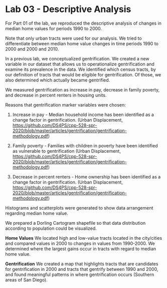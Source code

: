 # Lab 03 - Descriptive Analysis

For Part 01 of the lab, we reproduced the descriptive analysis of
changes in median home values for periods 1990 to 2000.

Note that only urban tracts were used for our analysis. We tried to
differentiate between median home value changes in time periods 1990 to
2000 and 2000 and 2010.

In a previous lab, we conceptualized gentrification. We created a new
variable in our dataset that allows us to operationalize gentrification
and examine its prevalence in the data. We identified which census
tracts, by our definition of tracts that would be eligible for
gentrification. Of those, we also determined which actually became
gentrified.

We measured gentrification as increase in pay, decrease in family
poverty, and decrease in percent renters in housing units.

Reasons that gentrification marker variables were chosen:

1.  Increase in pay - Median household income has been identified as a
    change factor in gentrification. (Urban Displacement,
    <https://github.com/DS4PS/cpp-528-spr-2020/blob/master/articles/gentrification/gentrification-methodology.pdf>)

2.  Family poverty - Families with children in poverty have been
    identified as vulnerable to gentrification (Urban Displacement,
    <https://github.com/DS4PS/cpp-528-spr-2020/blob/master/articles/gentrification/gentrification-methodology.pdf>)

3.  Decrease in percent renters - Home ownership has been identified as
    a change factor in gentrification. (Urban Displacement,
    <https://github.com/DS4PS/cpp-528-spr-2020/blob/master/articles/gentrification/gentrification-methodology.pdf>)

Histograms and scatterplots were generated to show data arrangement
regarding median home value.

We prepared a Dorling Cartogram shapefile so that data distribution
according to population could be visualized.

**Home Values** We located high and low-value tracts located in the
city/cities and compared values in 2000 to changes in values from
1990-2000. We determined where the largest gains occur in tracts with
regard to median home value.

**Gentrification** We created a map that highlights tracts that are
candidates for gentrification in 2000 and tracts that gentrify between
1990 and 2000, and found meaningful patterns in where gentrification
occurs (Southern areas of San Diego).
